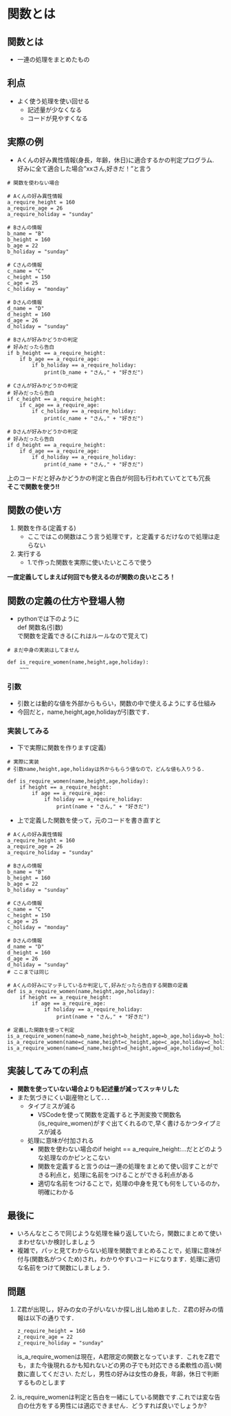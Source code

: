 # 関数とは
## 関数とは
- 一連の処理をまとめたもの

## 利点
- よく使う処理を使い回せる
  - 記述量が少なくなる
  - コードが見やすくなる


## 実際の例
- Aくんの好み異性情報(身長，年齢，休日)に適合するかの判定プログラム.
<br>好みに全て適合した場合”xxさん,好きだ！”と言う
```
# 関数を使わない場合

# Aくんの好み異性情報
a_require_height = 160
a_require_age = 26
a_require_holiday = "sunday"

# Bさんの情報
b_name = "B"
b_height = 160
b_age = 22
b_holiday = "sunday"

# Cさんの情報
c_name = "C"
c_height = 150
c_age = 25
c_holiday = "monday"

# Dさんの情報
d_name = "D"
d_height = 160
d_age = 26
d_holiday = "sunday"

# Bさんが好みかどうかの判定
# 好みだったら告白
if b_height == a_require_height:
    if b_age == a_require_age:
        if b_holiday == a_require_holiday:
            print(b_name + "さん," + "好きだ")

# Cさんが好みかどうかの判定
# 好みだったら告白
if c_height == a_require_height:
    if c_age == a_require_age:
        if c_holiday == a_require_holiday:
            print(c_name + "さん," + "好きだ")

# Dさんが好みかどうかの判定
# 好みだったら告白
if d_height == a_require_height:
    if d_age == a_require_age:
        if d_holiday == a_require_holiday:
            print(d_name + "さん," + "好きだ")
```
上のコードだと好みかどうかの判定と告白が何回も行われていてとても冗長
<br><b>そこで関数を使う!!</b>

## 関数の使い方
1. 関数を作る(定義する)
    - ここではこの関数はこう言う処理です，と定義するだけなので処理は走らない
2. 実行する
    - 1.で作った関数を実際に使いたいところで使う

<b> 一度定義してしまえば何回でも使えるのが関数の良いところ！</b>

## 関数の定義の仕方や登場人物
- pythonでは下のように<br>def 関数名(引数)</br>で関数を定義できる(これはルールなので覚えて)
```
# まだ中身の実装はしてません

def is_require_women(name,height,age,holiday):
    ~~~
```
### 引数
- 引数とは動的な値を外部からもらい，関数の中で使えるようにする仕組み
- 今回だと，name,height,age,holidayが引数です．
### 実装してみる
- 下で実際に関数を作ります(定義)
```
# 実際に実装
# 引数name,height,age,holidayは外からもらう値なので，どんな値も入りうる.

def is_require_women(name,height,age,holiday):
    if height == a_require_height:
        if age == a_require_age:
            if holiday == a_require_holiday:
                print(name + "さん," + "好きだ")
```
- 上で定義した関数を使って，元のコードを書き直すと
```
# Aくんの好み異性情報
a_require_height = 160
a_require_age = 26
a_require_holiday = "sunday"

# Bさんの情報
b_name = "B"
b_height = 160
b_age = 22
b_holiday = "sunday"

# Cさんの情報
c_name = "C"
c_height = 150
c_age = 25
c_holiday = "monday"

# Dさんの情報
d_name = "D"
d_height = 160
d_age = 26
d_holiday = "sunday"
# ここまでは同じ

# Aくんの好みにマッチしているか判定して,好みだったら告白する関数の定義 
def is_a_require_women(name,height,age,holiday):
    if height == a_require_height:
        if age == a_require_age:
            if holiday == a_require_holiday:
                print(name + "さん," + "好きだ")

# 定義した関数を使って判定
is_a_require_women(name=b_name,height=b_height,age=b_age,holiday=b_holiday)
is_a_require_women(name=c_name,height=c_height,age=c_age,holiday=c_holiday)
is_a_require_women(name=d_name,height=d_height,age=d_age,holiday=d_holiday)
```
## 実装してみての利点
- <b>関数を使っていない場合よりも記述量が減ってスッキリした</b>
- また気づきにくい副産物として．．．
    - タイプミスが減る
      - VSCodeを使って関数を定義すると予測変換で関数名(is_require_women)がすぐ出てくれるので,早く書けるかつタイプミスが減る
    - 処理に意味が付加される
      - 関数を使わない場合のif height == a_require_height:...だとどのような処理なのかピンとこない
      - 関数を定義すると言うのは一連の処理をまとめて使い回すことができる利点と，処理に名前をつけることができる利点がある
      - 適切な名前をつけることで，処理の中身を見ても何をしているのか，明確にわかる

## 最後に
- いろんなところで同じような処理を繰り返していたら，関数にまとめて使いまわせないか検討しましょう
- 複雑で，パッと見てわからない処理を関数でまとめることで，処理に意味が付与(関数名がつくため)され，わかりやすいコードになります．処理に適切な名前をつけて関数にしましょう．

## 問題
1. Z君が出現し，好みの女の子がいないか探し出し始めました．Z君の好みの情報は以下の通りです．
    ```
    z_require_height = 160
    z_require_age = 22
    z_require_holiday = "sunday"
    ```
    is_a_require_womenは現在，A君限定の関数となっています．これをZ君でも，また今後現れるかも知れないどの男の子でも対応できる柔軟性の高い関数に直してください.
    ただし，男性の好みは女性の身長，年齢，休日で判断するものとします

2. is_require_womenは判定と告白を一緒にしている関数です.これでは変な告白の仕方をする男性には適応できません．どうすれば良いでしょうか?





